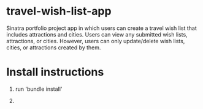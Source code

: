 # travel-wish-list-app
Sinatra portfolio project app in which users can create a travel wish list that includes attractions and cities. Users can view any submitted wish lists, attractions, or cities. However, users can only update/delete wish lists, cities, or attractions created by them.

# Install instructions

1. run 'bundle install'

2. 
